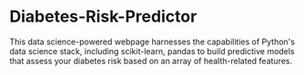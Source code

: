 # Diabetes-Risk-Predictor
This data science-powered webpage harnesses the capabilities of Python's data science stack, including scikit-learn, pandas to build predictive models that assess your diabetes risk based on an array of health-related features.
